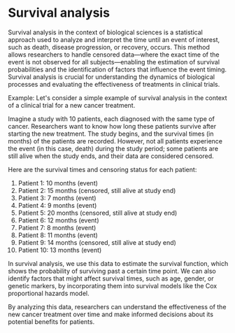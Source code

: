 # Survival analysis
Survival analysis in the context of biological sciences is a statistical approach used to analyze and interpret the time until an event of interest, such as death, disease progression, or recovery, occurs. This method allows researchers to handle censored data—where the exact time of the event is not observed for all subjects—enabling the estimation of survival probabilities and the identification of factors that influence the event timing. Survival analysis is crucial for understanding the dynamics of biological processes and evaluating the effectiveness of treatments in clinical trials.

Example: Let's consider a simple example of survival analysis in the context of a clinical trial for a new cancer treatment.

Imagine a study with 10 patients, each diagnosed with the same type of cancer. Researchers want to know how long these patients survive after starting the new treatment. The study begins, and the survival times (in months) of the patients are recorded. However, not all patients experience the event (in this case, death) during the study period; some patients are still alive when the study ends, and their data are considered censored.

Here are the survival times and censoring status for each patient:

1. Patient 1: 10 months (event)
2. Patient 2: 15 months (censored, still alive at study end)
3. Patient 3: 7 months (event)
4. Patient 4: 9 months (event)
5. Patient 5: 20 months (censored, still alive at study end)
6. Patient 6: 12 months (event)
7. Patient 7: 8 months (event)
8. Patient 8: 11 months (event)
9. Patient 9: 14 months (censored, still alive at study end)
10. Patient 10: 13 months (event)

In survival analysis, we use this data to estimate the survival function, which shows the probability of surviving past a certain time point. We can also identify factors that might affect survival times, such as age, gender, or genetic markers, by incorporating them into survival models like the Cox proportional hazards model.

By analyzing this data, researchers can understand the effectiveness of the new cancer treatment over time and make informed decisions about its potential benefits for patients.
